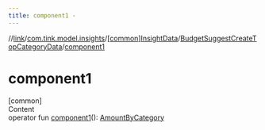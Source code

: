 ```yaml
---
title: component1 -
---
```

//[link](../../../index.md)/[com.tink.model.insights](../../index.md)/[[common]InsightData](../index.md)/[BudgetSuggestCreateTopCategoryData](index.md)/[component1](component1.md)



# component1  
[common]  
Content  
operator fun [component1](component1.md)(): [AmountByCategory](../../../com.tink.model.relations/[common]-amount-by-category/index.md)  



